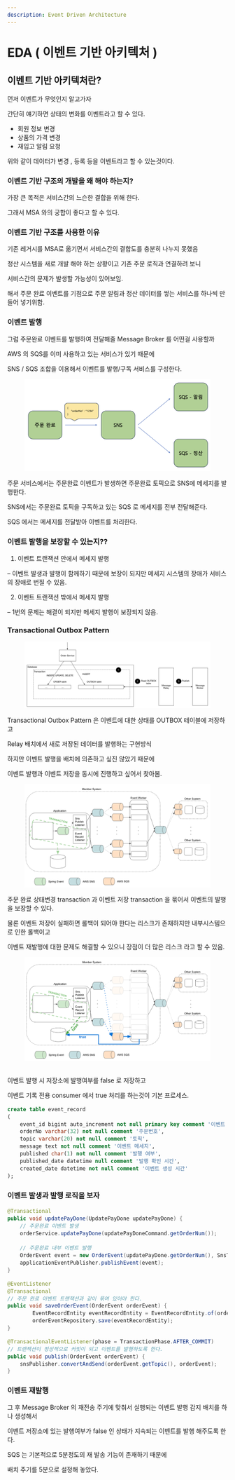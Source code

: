 ```yaml
---
description: Event Driven Architecture
---
```


# EDA ( 이벤트 기반 아키텍처 )

## 이벤트 기반 아키텍처란?

먼저 이벤트가 무엇인지 알고가자

간단히 얘기하면 상태의 변화를 이벤트라고 할 수 있다.

* 회원 정보 변경
* 상품의 가격 변경
* 재입고 알림 요청

위와 같이 데이터가 변경 , 등록 등을 이벤트라고 할 수 있는것이다.



### 이벤트 기반 구조의 개발을 왜 해야 하는지?

가장 큰 목적은 서비스간의 느슨한 결합을 위해 한다.

그래서 MSA 와의 궁합이 좋다고 할 수 있다.



### 이벤트 기반 구조를 사용한 이유

기존 레거시를 MSA로 옮기면서 서비스간의 결합도를 충분히 나누지 못했음

정산 시스템을 새로 개발 해야 하는 상황이고 기존 주문 로직과 연결하려 보니

서비스간의 문제가 발생할 가능성이 있어보임.

해서 주문 완료 이벤트를 기점으로 주문 알림과 정산 데이터를 쌓는 서비스를 하나씩 만들어 넣기위함.



### 이벤트 발행

그럼 주문완료 이벤트를 발행하여 전달해줄 Message Broker 를 어떤걸 사용할까

AWS 의 SQS를 이미 사용하고 있는 서비스가 있기 때문에

SNS / SQS 조합을 이용해서 이벤트를 발행/구독 서비스를 구성한다.

<figure><img src="../../.gitbook/assets/image (80).png" alt=""><figcaption></figcaption></figure>

주문 서비스에서는 주문완료 이벤트가 발생하면 주문완료 토픽으로 SNS에 메세지를 발행한다.

SNS에서는 주문완료 토픽을 구독하고 있는 SQS 로 메세지를 전부 전달해준다.

SQS 에서는 메세지를 전달받아 이벤트를 처리한다.



### 이벤트 발행을 보장할 수 있는지?? <a href="#undefined" id="undefined"></a>

1. 이벤트 트랜잭션 안에서 메세지 발행

– 이벤트 발생과 발행이 함께하기 때문에 보장이 되지만 메세지 시스템의 장애가 서비스의 장애로 번질 수 있음.

2. 이벤트 트랜잭션 밖에서 메세지 발행

– 1번의 문제는 해결이 되지만 메세지 발행이 보장되지 않음.



### Transactional Outbox Pattern <a href="#transactional-outbox-pattern" id="transactional-outbox-pattern"></a>

<figure><img src="../../.gitbook/assets/image (81).png" alt=""><figcaption></figcaption></figure>

Transactional Outbox Pattern 은 이벤트에 대한 상태를 OUTBOX 테이블에 저장하고

Relay 배치에서 새로 저장된 데이터를 발행하는 구현방식

&#x20;

하지만 이벤트 발행을 배치에 의존하고 싶진 않았기 때문에

이벤트 발행과 이벤트 저장을 동시에 진행하고 싶어서 찾아봄.

<figure><img src="../../.gitbook/assets/image (82).png" alt=""><figcaption></figcaption></figure>

주문 완료 상태변경 transaction 과 이벤트 저장 transaction 을 묶어서 이벤트의 발행을 보장할 수 있다.

물론 이벤트 저장이 실패하면 롤백이 되어야 한다는 리스크가 존재하지만 내부시스템으로 인한 롤백이고

이벤트 재발행에 대한 문제도 해결할 수 있으니 장점이 더 많은 리스크 라고 할 수 있음.



<figure><img src="../../.gitbook/assets/image (83).png" alt=""><figcaption></figcaption></figure>

\
이벤트 발행 시 저장소에 발행여부를 false 로 저장하고

이벤트 기록 전용 consumer 에서 true 처리를 하는것이 기본 프로세스.

```sql
create table event_record
(
    event_id bigint auto_increment not null primary key comment '이벤트 번호',
    orderNo varchar(32) not null comment '주문번호',
    topic varchar(20) not null comment '토픽',
    message text not null comment '이벤트 메세지',
    published char(1) not null comment '발행 여부',
    published_date datetime null comment '발행 확인 시간',
    created_date datetime not null comment '이벤트 생성 시간'
);
```



### 이벤트 발생과 발행 로직을 보자 <a href="#undefined" id="undefined"></a>

```java
@Transactional
public void updatePayDone(UpdatePayDone updatePayDone) {
    // 주문완료 이벤트 발생
    orderService.updatePayDone(updatePayDoneCommand.getOrderNum());

    // 주문완료 내부 이벤트 발행
    OrderEvent event = new OrderEvent(updatePayDone.getOrderNum(), SnsTopic.ORDER_PAY_DONE);
    applicationEventPublisher.publishEvent(event);
}
```

```java
@EventListener
@Transactional
// 주문 완료 이벤트 트랜잭션과 같이 묶여 있어야 한다.
public void saveOrderEvent(OrderEvent orderEvent) {
        EventRecordEntity eventRecordEntity = EventRecordEntity.of(orderEvent);
        orderEventRepository.save(eventRecordEntity);
}
```

```java
@TransactionalEventListener(phase = TransactionPhase.AFTER_COMMIT)
// 트랜잭션이 정상적으로 커밋이 되고 이벤트를 발행하도록 한다.
public void publish(OrderEvent orderEvent) {
    snsPublisher.convertAndSend(orderEvent.getTopic(), orderEvent);
}
```



### 이벤트 재발행 <a href="#undefined" id="undefined"></a>

그 후 Message Broker 의 재전송 주기에 맞춰서 실행되는 이벤트 발행 감지 배치를 하나 생성해서

이벤트 저장소에 있는 발행여부가 false 인 상태가 지속되는 이벤트를 발행 해주도록 한다.

SQS 는 기본적으로 5분정도의 재 발송 기능이 존재하기 때문에

배치 주기를 5분으로 설정해 놓았다.



